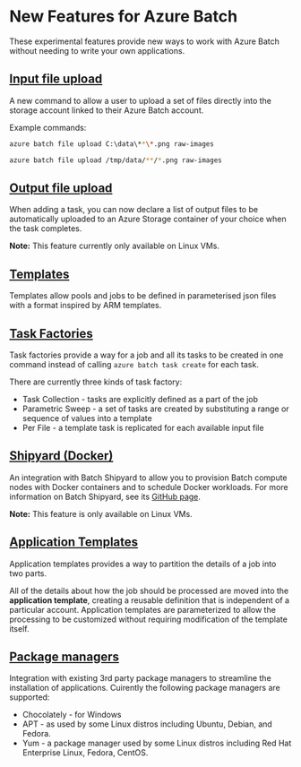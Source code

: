 # New Features for Azure Batch

These experimental features provide new ways to work with Azure Batch without needing to write your own applications.

## [Input file upload](inputFiles.md)

A new command to allow a user to upload a set of files directly into the storage account linked to their Azure Batch account.

Example commands:
```bash
azure batch file upload C:\data\**\*.png raw-images

azure batch file upload /tmp/data/**/*.png raw-images
```

## [Output file upload](outputFiles.md)

When adding a task, you can now declare a list of output files to be automatically uploaded to an Azure Storage container of your choice when the task completes.

**Note:** This feature currently only available on Linux VMs.

## [Templates](templates.md)

Templates allow pools and jobs to be defined in parameterised json files with a format inspired by ARM templates.

## [Task Factories](taskFactories.md)

Task factories provide a way for a job and all its tasks to be created in one command instead
of calling `azure batch task create` for each task.

There are currently three kinds of task factory:

* Task Collection - tasks are explicitly defined as a part of the job
* Parametric Sweep - a set of tasks are created by substituting a range or sequence of values into a template 
* Per File - a template task is replicated for each available input file 

## [Shipyard (Docker)](shipyard.md)

An integration with Batch Shipyard to allow you to provision Batch compute nodes with Docker containers and to schedule Docker workloads. For more information on Batch Shipyard, see its [GitHub page](https://github.com/azure/batch-shipyard).

**Note:** This feature is only available on Linux VMs.

## [Application Templates](application-templates.md)

Application templates provides a way to partition the details of a job into two parts.

All of the details about how the job should be processed are moved into the **application template**, creating a reusable definition that is independent of a particular account. Application templates are parameterized to allow the processing to be customized without requiring modification of the template itself.

## [Package managers](packages.md)

Integration with existing 3rd party package managers to streamline the installation of applications. Cuirently the following package managers are supported:

* Chocolately - for Windows
* APT - as used by some Linux distros including Ubuntu, Debian, and Fedora. 
* Yum - a package manager used by some Linux distros including  Red Hat Enterprise Linux, Fedora, CentOS. 

